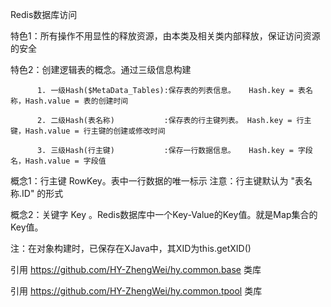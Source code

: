 Redis数据库访问


特色1：所有操作不用显性的释放资源，由本类及相关类内部释放，保证访问资源的安全

特色2：创建逻辑表的概念。通过三级信息构建

          1. 一级Hash($MetaData_Tables):保存表的列表信息。   Hash.key = 表名称，Hash.value = 表的创建时间
          
          2. 二级Hash(表名称)           :保存表的行主键列表。 Hash.key = 行主键，Hash.value = 行主键的创建或修改时间
          
          3. 三级Hash(行主键)           :保存一行数据信息。   Hash.key = 字段名，Hash.value = 字段值
          
        
 概念1：行主键  RowKey。表中一行数据的唯一标示
                      注意：行主键默认为 "表名称.ID" 的形式
                      
 概念2：关键字  Key   。Redis数据库中一个Key-Value的Key值。就是Map集合的Key值。
 
 
 注：在对象构建时，已保存在XJava中，其XID为this.getXID()
 
 
 引用 https://github.com/HY-ZhengWei/hy.common.base 类库
 
 引用 https://github.com/HY-ZhengWei/hy.common.tpool 类库